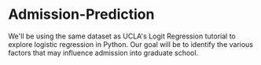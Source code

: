 # Admission-Prediction
We'll be using the same dataset as UCLA's Logit Regression tutorial to explore logistic regression in Python. Our goal will be to identify the various factors that may influence admission into graduate school.  
